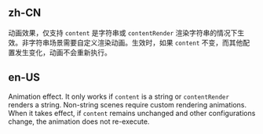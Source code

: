 ## zh-CN

动画效果，仅支持 `content` 是字符串或 `contentRender` 渲染字符串的情况下生效。非字符串场景需要自定义渲染动画。生效时，如果 `content` 不变，而其他配置发生变化，动画不会重新执行。

## en-US

Animation effect. It only works if `content` is a string or `contentRender` renders a string. Non-string scenes require custom rendering animations. When it takes effect, if `content` remains unchanged and other configurations change, the animation does not re-execute.
